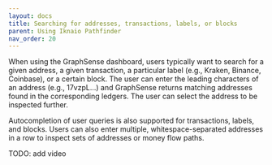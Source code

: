 ```yaml
---
layout: docs
title: Searching for addresses, transactions, labels, or blocks
parent: Using Iknaio Pathfinder
nav_order: 20
---
```


When using the GraphSense dashboard, users typically want to search for a given address, a given transaction, a particular label (e.g., Kraken, Binance, Coinbase), or a certain block. The user can enter the leading characters of an address (e.g., 17vzpL...) and GraphSense returns matching addresses found in the corresponding ledgers. The user can select the address to be inspected further.

Autocompletion of user queries is also supported for transactions, labels, and blocks. Users can also enter multiple, whitespace-separated addresses in a row to inspect sets of addresses or money flow paths.

TODO: add video


